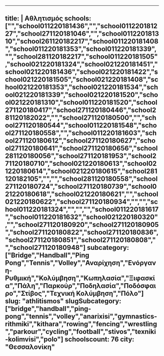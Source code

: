 
---
title: |
   Αθλητισμός
schools: ["","school011220181436","","school011220181227","school271120181046","","school011220181310","school261120182217","school011220181408","school011220181353","school011220181339","","school281120182217","school011220181505","school021220181324","school021220181451","school021220181436","school021220181422","school021220181505","school021220181408","school021220181353","school021220181534","school021220181339","school021220181520","school021220181310","school011220181520","school271120180417","school271120180446","school281120182022","","school271120180500","","school271120180544","school011220181548","school271120180558","","school011220181603","school271120180612","school271120180627","school271120180641","school271120180656","school281120180056","school271120181953","school271120180710","school021220180613","school021220180614","school021220180615","school281120182105","","","school281120180558","school271120180724","school271120180739","school021220180618","school021220180621","","school021220180622","school271120180934","","","school011220181324","","","","school011220181617","school011220181632","school021220180320","","school271120180920","school271120180905","school271120180822","school271120180836","school271120180851","school271120180808","","school271120180948"]
subcategory: ["Bridge","Handball","Ping Pong","Tennis","Volley","Αναρίχηση","Ενόργανη-Ρυθμική","Κολύμβηση","Κωπηλασία","Ξιφασκία","Πάλη","Παρκούρ","Ποδηλασία","Ποδόσφαιρο","Στίβος","Τεχνική Κολύμβηση","Πόλο"]
slug: "athlitismos"
slugSubcategory: ["bridge","handball","ping-pong","tennis","volley","anarixisi","gymnastics-rithmiki","kithara","rowing","fencing","wrestling","parkour","cycling","football","stivos","texniki-kolimvisi","polo"]
schoolscount: 76
city: "Θεσσαλονίκη"
---


